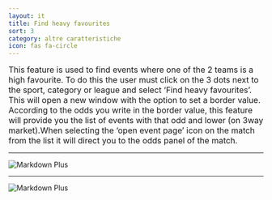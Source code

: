 ```yaml
---
layout: it
title: Find heavy favourites
sort: 3
category: altre caratteristiche
icon: fas fa-circle
---
```

<p class="message">
    
</p>

<font size="3">This feature is used to find events where one of the 2 teams is a high favourite. To do this the user must click on the 3 dots next to the sport, category or league and select ‘Find heavy favourites’. This will open a new window with the option to set a border value. According to the odds you write in the border value, this feature will provide you the list of events with that odd and lower (on 3way market).When selecting the ‘open event page’ icon on the match from the list it will direct you to the odds panel of the match.</font>

---


![Markdown Plus]({{site.baseurl}}/public/images/altre-caratteristiche/find-heavy-favourites.png)

---

![Markdown Plus]({{site.baseurl}}/public/images/altre-caratteristiche/matches-with-heavy-favourites.png)